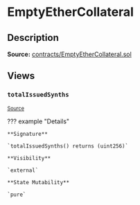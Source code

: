 # EmptyEtherCollateral

## Description

**Source:** [contracts/EmptyEtherCollateral.sol](https://github.com/Synthetixio/synthetix/tree/v2.36.0/contracts/EmptyEtherCollateral.sol)

## Views

### `totalIssuedSynths`

<sub>[Source](https://github.com/Synthetixio/synthetix/tree/v2.36.0/contracts/EmptyEtherCollateral.sol#L7)</sub>

??? example "Details"

    **Signature**

    `totalIssuedSynths() returns (uint256)`

    **Visibility**

    `external`

    **State Mutability**

    `pure`
